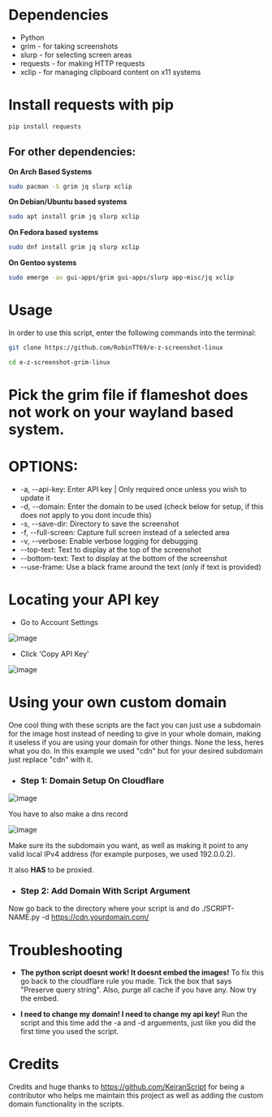 # Dependencies

- Python
- grim - for taking screenshots
- slurp - for selecting screen areas
- requests - for making HTTP requests
- xclip - for managing clipboard content on x11 systems

# Install requests with pip 
```bash
pip install requests
```

## For other dependencies:

**On Arch Based Systems** 
```bash
sudo pacman -S grim jq slurp xclip
```

**On Debian/Ubuntu based systems**
```bash
sudo apt install grim jq slurp xclip
```

**On Fedora based systems** 
```bash
sudo dnf install grim jq slurp xclip
```

**On Gentoo systems**
```bash
sudo emerge -av gui-apps/grim gui-apps/slurp app-misc/jq xclip
```

# Usage

In order to use this script, enter the following commands into the terminal:

```bash
git clone https://github.com/RobinTT69/e-z-screenshot-linux
```

```bash
cd e-z-screenshot-grim-linux
```

# **Pick the grim file if flameshot does not work on your wayland based system.**


# **OPTIONS:**
- -a, --api-key: Enter API key | Only required once unless you wish to update it
- -d, --domain: Enter the domain to be used (check below for setup, if this does not apply to you dont incude this)
- -s, --save-dir: Directory to save the screenshot
- -f, --full-screen: Capture full screen instead of a selected area
- -v, --verbose: Enable verbose logging for debugging 
- --top-text: Text to display at the top of the screenshot
- --bottom-text: Text to display at the bottom of the screenshot
- --use-frame: Use a black frame around the text (only if text is provided)

# Locating your API key

- Go to Account Settings

![image](https://i.e-z.host/pics/m9j6jk3a.png)

- Click 'Copy API Key'

![image](https://i.e-z.host/pics/inmghmtw.png)

# Using your own custom domain

One cool thing with these scripts are the fact you can just use a subdomain for the image host instead of needing to give in your whole domain, making it useless if you are using your domain for other things. None the less, heres what you do. In this example we used "cdn" but for your desired subdomain just replace "cdn" with it.

- ### Step 1: Domain Setup On Cloudflare 
![image](https://r2.e-z.host/ca19848c-de8c-4cae-9a10-858d6fd864b7/joyc6m3h.jpeg)

You have to also make a dns record

![image](https://r2.e-z.host/8a13052f-8c12-4034-b99f-0155cc616583/f5jrvtyn.png)

Make sure its the subdomain you want, as well as making it point to any valid local IPv4 address (for example purposes, we used 192.0.0.2). 

It also **HAS** to be proxied.

- ### Step 2: Add Domain With Script Argument
Now go back to the directory where your script is and do ./SCRIPT-NAME.py -d https://cdn.yourdomain.com/

# Troubleshooting
- **The python script doesnt work! It doesnt embed the images!** 
To fix this go back to the cloudflare rule you made. Tick the box that says "Preserve query string". Also, purge all cache if you have any. Now try the embed.

- **I need to change my domain! I need to change my api key!**
Run the script and this time add the -a and -d arguements, just like you did the first time you used the script.

# Credits
Credits and huge thanks to https://github.com/KeiranScript for being a contributor who helps me maintain this project as well as adding the  custom domain functionality in the scripts.
